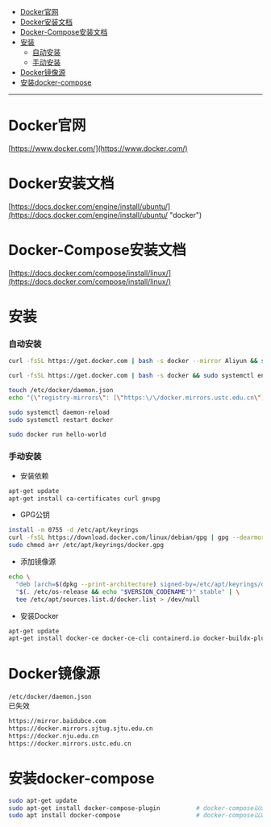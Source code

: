 - [Docker官网](#docker官网)
- [Docker安装文档](#docker安装文档)
- [Docker-Compose安装文档](#docker-compose安装文档)
- [安装](#安装)
    - [自动安装](#自动安装)
    - [手动安装](#手动安装)
- [Docker镜像源](#docker镜像源)
- [安装docker-compose](#安装docker-compose)

---

# Docker官网

[https://www.docker.com/](https://www.docker.com/)

# Docker安装文档

[https://docs.docker.com/engine/install/ubuntu/](https://docs.docker.com/engine/install/ubuntu/ "docker")

# Docker-Compose安装文档

[https://docs.docker.com/compose/install/linux/](https://docs.docker.com/compose/install/linux/)

# 安装

### 自动安装

```bash
curl -fsSL https://get.docker.com | bash -s docker --mirror Aliyun && sudo systemctl enable docker && sudo systemctl start docker && docker version

curl -fsSL https://get.docker.com | bash -s docker && sudo systemctl enable docker && sudo systemctl start docker && docker version

touch /etc/docker/daemon.json
echo "{\"registry-mirrors\": [\"https:\/\/docker.mirrors.ustc.edu.cn\"]}" > /etc/docker/daemon.json

sudo systemctl daemon-reload
sudo systemctl restart docker

sudo docker run hello-world
```

### 手动安装

- 安装依赖
```bash
apt-get update
apt-get install ca-certificates curl gnupg
```
- GPG公钥
```bash
install -m 0755 -d /etc/apt/keyrings
curl -fsSL https://download.docker.com/linux/debian/gpg | gpg --dearmor -o /etc/apt/keyrings/docker.gpg
sudo chmod a+r /etc/apt/keyrings/docker.gpg
```
- 添加镜像源
```bash
echo \
  "deb [arch=$(dpkg --print-architecture) signed-by=/etc/apt/keyrings/docker.gpg] https://mirrors.tuna.tsinghua.edu.cn/docker-ce/linux/ubuntu \
  "$(. /etc/os-release && echo "$VERSION_CODENAME")" stable" | \
  tee /etc/apt/sources.list.d/docker.list > /dev/null
```
- 安装Docker
```bash
apt-get update
apt-get install docker-ce docker-ce-cli containerd.io docker-buildx-plugin docker-compose-plugin
```

# Docker镜像源

​`/etc/docker/daemon.json`  
已失效
```bash
https://mirror.baidubce.com
https://docker.mirrors.sjtug.sjtu.edu.cn
https://docker.nju.edu.cn
https://docker.mirrors.ustc.edu.cn
```

# 安装docker-compose

```bash
sudo apt-get update
sudo apt-get install docker-compose-plugin          # docker-compose以docker插件的方式安装
sudo apt install docker-compose                     # docker-compose以apt软件包的方式安装
```
